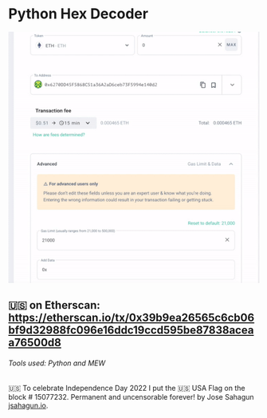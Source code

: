 # Python Hex Decoder

![Taco Shop accepting payments with Solana Pay](/assets/usaFlagBlockchain.gif)

## 🇺🇸 on Etherscan: https://etherscan.io/tx/0x39b9ea26565c6cb06bf9d32988fc096e16ddc19ccd595be87838aceaa76500d8

###### Tools used: Python and MEW

🇺🇸 To celebrate Independence Day 2022 I put the 🇺🇸 USA Flag on the block # 15077232. Permanent and uncensorable forever! by Jose Sahagun [jsahagun.io](https://jsahagun.io/).
